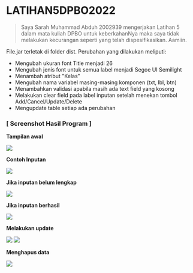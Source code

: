 # LATIHAN5DPBO2022

> Saya Sarah Muhammad Abduh 2002939 mengerjakan Latihan 5 dalam mata kuliah DPBO untuk keberkahanNya maka saya tidak melakukan kecurangan seperti yang telah dispesifikasikan.  Aamiin.

File.jar terletak di folder dist. Perubahan yang dilakukan meliputi:
- Mengubah ukuran font Title menjadi 26
- Mengubah jenis font untuk semua label menjadi Segoe UI Semilight
- Menambah atribut "Kelas"
- Mengubah nama variabel masing-masing komponen (txt, lbl, btn)
- Menambahkan validasi apabila masih ada text field yang kosong
- Melakukan clear field pada label inputan setelah menekan tombol Add/Cancel/Update/Delete
- Mengupdate table setiap ada perubahan

### [ Screenshot Hasil Program ]

**Tampilan awal**

![](../main/SS_Latihan5/Home.png)

**Contoh Inputan**

![](../main/SS_Latihan5/Input.png)

**Jika inputan belum lengkap**

![](../main/SS_Latihan5/EmptyField.png)

**Jika inputan berhasil**

![](../main/SS_Latihan5/Add.png)

**Melakukan update**

![](../main/SS_Latihan5/Update1.png)
![](../main/SS_Latihan5/Update2.png)

**Menghapus data**

![](../main/SS_Latihan5/Delete.png)


